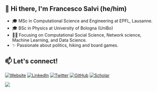 ## 👋 Hi there, I'm Francesco Salvi (he/him)

* 🎓 MSc in Computational Science and Engineering at EPFL, Lausanne.
* 🎓 BSc in Physics at University of Bologna (UniBo)
* 👨‍💻 Focusing on Computational Social Science, Network science, Machine Learning, and Data Science.
* ✨ Passionate about politics, hiking and board games.


## 📫 Let's connect!
[![Website](https://img.shields.io/badge/%F0%9F%8F%A0%20Website-red)](https://frasalvi.github.io/)
[![LinkedIn](https://img.shields.io/badge/LinkedIn-%230077B5.svg?logo=linkedin&logoColor=white)](https://www.linkedin.com/in/frasalvi/)
[![Twitter](https://img.shields.io/badge/Twitter-1DA1F2?logo=twitter&logoColor=white)](https://twitter.com/fraslv)
[![GitHub](https://img.shields.io/badge/GitHub-%23121011.svg?logo=github&logoColor=white)](https://www.github.com/frasalvi)
[![Scholar](https://img.shields.io/badge/Scholar-4285F4?style=flat&logo=googlescholar&logoColor=white)](https://scholar.google.com/citations?user=70M6sE8AAAAJ&hl=en&oi=ao)


![](https://hit.yhype.me/github/profile?user_id=74156537)
